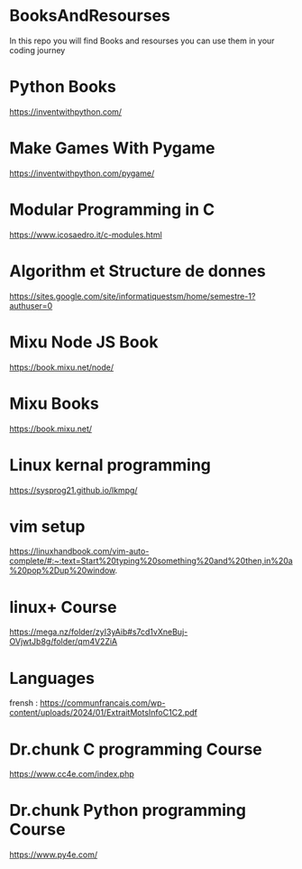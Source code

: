 # BooksAndResourses
In this repo you will find Books and resourses you can use them in your coding journey
# Python Books 
https://inventwithpython.com/
# Make Games With Pygame
https://inventwithpython.com/pygame/
# Modular Programming in C
https://www.icosaedro.it/c-modules.html
# Algorithm et Structure de donnes
https://sites.google.com/site/informatiquestsm/home/semestre-1?authuser=0
# Mixu Node JS Book
https://book.mixu.net/node/
# Mixu Books
https://book.mixu.net/
# Linux kernal programming
https://sysprog21.github.io/lkmpg/
# vim setup
https://linuxhandbook.com/vim-auto-complete/#:~:text=Start%20typing%20something%20and%20then,in%20a%20pop%2Dup%20window.
# linux+ Course
https://mega.nz/folder/zyI3yAib#s7cd1vXneBuj-OVjwtJb8g/folder/qm4V2ZiA
# Languages
frensh : https://communfrancais.com/wp-content/uploads/2024/01/ExtraitMotsInfoC1C2.pdf
# Dr.chunk C programming Course
https://www.cc4e.com/index.php 
# Dr.chunk Python programming Course
https://www.py4e.com/
